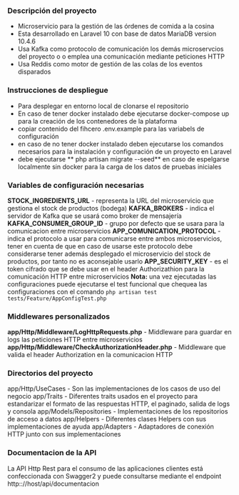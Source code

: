 ### Descripción del proyecto

- Microservicio para la gestión de las órdenes de comida a la cosina
- Esta desarrollado en Laravel 10 con base de datos MariaDB version 10.4.6
- Usa Kafka como protocolo de comunicación los demás microservcios del proyecto o o emplea una comunicación mediante peticiones HTTP
- Usa Reddis como motor de gestión de las colas de los eventos disparados

### Instrucciones de despliegue
- Para desplegar en entorno local de clonarse el repositorio
- En caso de tener docker instalado debe ejecutarse docker-compose up para la creación de los contenedores de la plataforma
- copiar contenido del fihcero .env.example para las variabels de configuración
- en caso de no tener docker instalado deben ejecutarse los comandos necesarios para la instalación y configuración de un proyecto en Laravel
- debe ejecutarse ** php artisan migrate --seed** en caso de espelgarse localmente sin docker para la carga de los datos de pruebas iniciales

### Variables de configuración necesarias
**STOCK_INGREDIENTS_URL** - representa la URL del microservicio que gestiona el stock de productos (bodega)
**KAFKA_BROKERS** - indica el servidor de Kafka que se usará como broker de mensajería
**KAFKA_CONSUMER_GROUP_ID** - grupo por defecto que se usara para la comunicacion entre microservicios
**APP_COMUNICATION_PROTOCOL** - indica el protocolo a usar para comunicarse entre ambos microservicios, tener en cuenta de que en caso de usarse este protocolo debe considerarse tener además desplegado el microservicio del stock de productos, por tanto no es aconsejable usarlo
**APP_SECURITY_KEY** - es el token cifrado que se debe usar en el header Authorizathion para la comunicación HTTP entre microservicios
**Nota:** una vez ejecutadas las configuraciones puede ejecutarse el test funcional que chequea las configuraciones con el comando
`php artisan test tests/Feature/AppConfigTest.php`
### Middlewares personalizados
**app/Http/Middleware/LogHttpRequests.php** - Middleware para guardar en logs las peticiones HTTP entre microservicios
**app/Http/Middleware/CheckAuthorizationHeader.php** - Middleware que valida el header Authorization en la comunicacion HTTP
### Directorios del proyecto
app/Http/UseCases - Son las implementaciones de los casos de uso del negocio
app/Traits - Diferentes traits usados en el proyecto para estandarizar el formato de las respuestas HTTP, el paginado, salida de logs y consola
app/Models/Repositories - Implementaciones de los repositorios de acceso a datos
app/Helpers - Diferentes clases Helpers con sus implementaciones de ayuda
app/Adapters - Adaptadores de conexión HTTP junto con sus implementaciones
### Documentacion de la API
La API Http Rest para el consumo de las aplicaciones clientes está confeccionada con Swagger2 y puede consultarse mediante el endpoint http:://host/api/documentacion
